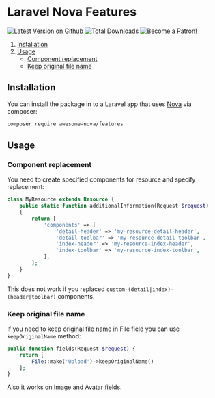 # Laravel Nova Features
[![Latest Version on Github](https://img.shields.io/packagist/v/awesome-nova/features.svg?style=flat)](https://packagist.org/packages/awesome-nova/features)
[![Total Downloads](https://img.shields.io/packagist/dt/awesome-nova/features.svg?style=flat)](https://packagist.org/packages/awesome-nova/features)
[![Become a Patron!](https://img.shields.io/badge/become-a_patron!-red.svg?logo=patreon&style=flat)](https://www.patreon.com/bePatron?u=16285116)


 1. [Installation](#user-content-installation)
 2. [Usage](#user-content-usage)
    - [Component replacement](#user-content-component-replacement)
    - [Keep original file name](#user-content-keep-original-file-name)

## Installation

You can install the package in to a Laravel app that uses [Nova](https://nova.laravel.com) via composer:

```bash
composer require awesome-nova/features
```

## Usage

### Component replacement

You need to create specified components for resource and specify replacement:

```php
class MyResource extends Resource {
    public static function additionalInformation(Request $request)
    {
        return [
            'components' => [
                'detail-header' => 'my-resource-detail-header',
                'detail-toolbar' => 'my-resource-detail-toolbar',
                'index-header' => 'my-resource-index-header',
                'index-toolbar' => 'my-resource-index-toolbar',
            ],
        ];
    }
}

```

This does not work if you replaced `custom-(detail|index)-(header|toolbar)` components.

### Keep original file name

If you need to keep original file name in File field you can use `keepOriginalName` method:

```php
public function fields(Request $request) {
    return [
        File::make('Upload')->keepOriginalName()
    ];
}
```

Also it works on Image and Avatar fields.
